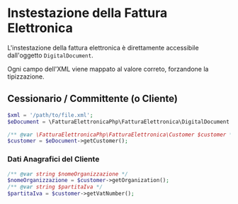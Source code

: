 # Instestazione della Fattura Elettronica

L'instestazione della fattura elettronica è direttamente accessibile dall'oggetto `DigitalDocument`.

Ogni campo dell'XML viene mappato al valore correto, forzandone la tipizzazione.

## Cessionario / Committente (o Cliente)
``` php
$xml = '/path/to/file.xml';
$eDocument = \FatturaElettronicaPhp\FatturaElettronica\DigitalDocument::parseFrom($xml);

/** @var \FatturaElettronicaPhp\FatturaElettronica\Customer $customer **/
$customer = $eDocument->getCustomer();
``` 

### Dati Anagrafici del Cliente
```php
/** @var string $nomeOrganizzazione */
$nomeOrganizzazione = $customer->getOrganization();
/** @var string $partitaIva */
$partitaIva = $customer->getVatNumber();
```
 
